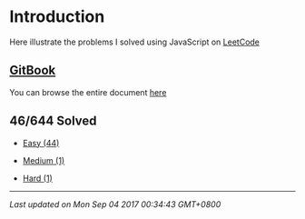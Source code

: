 # Introduction

Here illustrate the problems I solved using JavaScript on [LeetCode](https://leetcode.com/)

## [GitBook](https://rubychi1.gitbooks.io/leetcode/)

You can browse the entire document [here](https://rubychi1.gitbooks.io/leetcode/)

## 46/644 Solved

* [Easy \(44\)](/easy.md)

* [Medium \(1\)](/medium.md)

* [Hard \(1\)](/hard.md)

<hr/>

*Last updated on Mon Sep 04 2017 00:34:43 GMT+0800*
